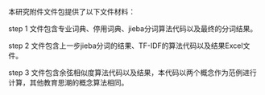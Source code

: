 本研究附件文件包提供了以下文件材料：

step 1
文件包含专业词典、停用词典、jieba分词算法代码以及最终的分词结果。

step 2
文件包含上一步jieba分词的结果、TF-IDF的算法代码以及结果Excel文件。

step 3
文件包含余弦相似度算法代码以及结果，本代码以两个概念作为范例进行计算，其他教育思潮的概念算法相同。
